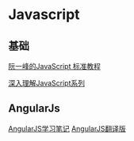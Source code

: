 # Javascript #
## 基础 ##
[阮一峰的JavaScript 标准教程](http://javascript.ruanyifeng.com/ "阮一峰的JavaScript 标准教程")

[深入理解JavaScript系列](http://www.cnblogs.com/TomXu/archive/2011/12/15/2288411.html)

## AngularJs ##
[AngularJS学习笔记](http://zouyesheng.com/angular.html "AngularJS学习笔记")
[AngularJS翻译版](https://github.com/basestyle/angularjs-cn "AngularJS翻译版")